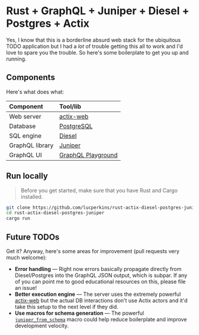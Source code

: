 # Rust + GraphQL + Juniper + Diesel + Postgres + Actix

Yes, I know that this is a borderline absurd web stack for the ubiquitous TODO application but I had a *lot* of trouble getting this all to work and I'd love to spare you the trouble. So here's some boilerplate to get you up and running.

## Components

Here's what does what:

Component | Tool/lib
:---------|:--------
Web server | [actix-web](https://github.com/actix/actix-web)
Database | [PostgreSQL](https://postgresql.org)
SQL engine | [Diesel](https://diesel.rs)
GraphQL library | [Juniper](https://github.com/graphql-rust/juniper)
GraphQL UI | [GraphQL Playground](https://github.com/prisma-labs/graphql-playground)

## Run locally

> Before you get started, make sure that you have Rust and Cargo installed.

```bash
git clone https://github.com/lucperkins/rust-actix-diesel-postgres-juniper
cd rust-actix-diesel-postgres-juniper
cargo run
```

## Future TODOs

Get it? Anyway, here's some areas for improvement (pull requests very much welcome):

* **Error handling** — Right now errors basically propagate directly from Diesel/Postgres into the GraphQL JSON output, which is subpar. If any of you can point me to good educational resources on this, please file an issue!
* **Better execution engine** — The server uses the extremely powerful [actix-web](https://github.com/actix/actix-web) but the actual DB interactions don't use Actix actors and it'd take this setup to the next level if they did.
* **Use macros for schema generation** — The powerful [`juniper_from_schema`](https://docs.rs/juniper-from-schema/0.5.1/juniper_from_schema/) macro could help reduce boilerplate and improve development velocity.
